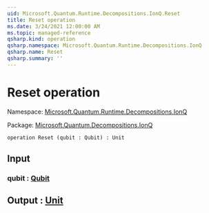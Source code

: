 ```yaml
---
uid: Microsoft.Quantum.Runtime.Decompositions.IonQ.Reset
title: Reset operation
ms.date: 3/24/2021 12:00:00 AM
ms.topic: managed-reference
qsharp.kind: operation
qsharp.namespace: Microsoft.Quantum.Runtime.Decompositions.IonQ
qsharp.name: Reset
qsharp.summary: ''
---
```


# Reset operation

Namespace: [Microsoft.Quantum.Runtime.Decompositions.IonQ](xref:Microsoft.Quantum.Runtime.Decompositions.IonQ)

Package: [Microsoft.Quantum.Decompositions.IonQ](https://nuget.org/packages/Microsoft.Quantum.Decompositions.IonQ)




```qsharp
operation Reset (qubit : Qubit) : Unit
```


## Input

### qubit : [Qubit](xref:microsoft.quantum.lang-ref.qubit)





## Output : [Unit](xref:microsoft.quantum.lang-ref.unit)

